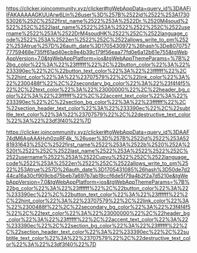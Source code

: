 https://clicker.joincommunity.xyz/clicker#tgWebAppData=query_id%3DAAFilFAKAAAAAGKUUArw6Lln%26user%3D%257B%2522id%2522%253A173053026%252C%2522first_name%2522%253A%2522Dr.%2520M4soud%2522%252C%2522last_name%2522%253A%2522%2522%252C%2522username%2522%253A%2522DrM4soudHK%2522%252C%2522language_code%2522%253A%2522en%2522%252C%2522allows_write_to_pm%2522%253Atrue%257D%26auth_date%3D1705430972%26hash%3De807075777759468e735ff61ad40ecb9e4b39c179f56eaa77fd0e6a12b61e755&tgWebAppVersion=7.0&tgWebAppPlatform=ios&tgWebAppThemeParams=%7B%22bg_color%22%3A%22%23ffffff%22%2C%22button_color%22%3A%22%233390ec%22%2C%22button_text_color%22%3A%22%23ffffff%22%2C%22hint_color%22%3A%22%23707579%22%2C%22link_color%22%3A%22%2300488f%22%2C%22secondary_bg_color%22%3A%22%23f4f4f5%22%2C%22text_color%22%3A%22%23000000%22%2C%22header_bg_color%22%3A%22%23ffffff%22%2C%22accent_text_color%22%3A%22%233390ec%22%2C%22section_bg_color%22%3A%22%23ffffff%22%2C%22section_header_text_color%22%3A%22%233390ec%22%2C%22subtitle_text_color%22%3A%22%23707579%22%2C%22destructive_text_color%22%3A%22%23df3f40%22%7D



https://clicker.joincommunity.xyz/clicker#tgWebAppData=query_id%3DAAF74dM6AgAAAHvh0zpRF4k_%26user%3D%257B%2522id%2522%253A5281931643%252C%2522first_name%2522%253A%2522b%2520%252A%2520t%2522%252C%2522last_name%2522%253A%2522%2522%252C%2522username%2522%253A%2522Cupvu%2522%252C%2522language_code%2522%253A%2522en%2522%252C%2522allows_write_to_pm%2522%253Atrue%257D%26auth_date%3D1705431085%26hash%3D50de7d244ca16a30cf909cbd75beb7a697b7ab19ccf6de5f79a4b2f2a7d5210e&tgWebAppVersion=7.0&tgWebAppPlatform=ios&tgWebAppThemeParams=%7B%22bg_color%22%3A%22%23ffffff%22%2C%22button_color%22%3A%22%233390ec%22%2C%22button_text_color%22%3A%22%23ffffff%22%2C%22hint_color%22%3A%22%23707579%22%2C%22link_color%22%3A%22%2300488f%22%2C%22secondary_bg_color%22%3A%22%23f4f4f5%22%2C%22text_color%22%3A%22%23000000%22%2C%22header_bg_color%22%3A%22%23ffffff%22%2C%22accent_text_color%22%3A%22%233390ec%22%2C%22section_bg_color%22%3A%22%23ffffff%22%2C%22section_header_text_color%22%3A%22%233390ec%22%2C%22subtitle_text_color%22%3A%22%23707579%22%2C%22destructive_text_color%22%3A%22%23df3f40%22%7D
